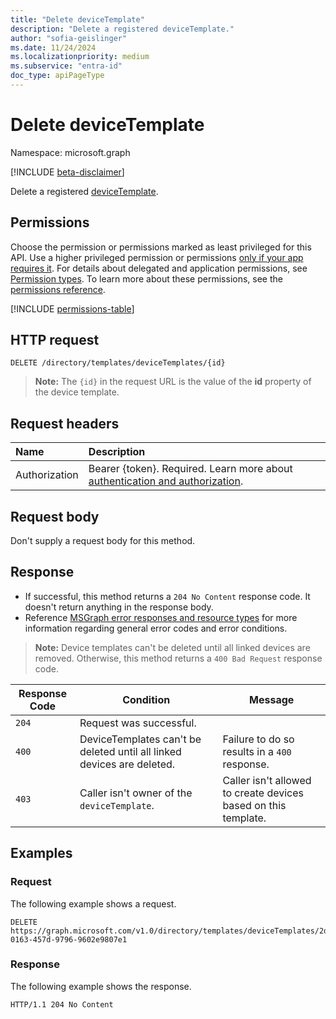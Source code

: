 ```yaml
---
title: "Delete deviceTemplate"
description: "Delete a registered deviceTemplate."
author: "sofia-geislinger"
ms.date: 11/24/2024
ms.localizationpriority: medium
ms.subservice: "entra-id"
doc_type: apiPageType
---
```


# Delete deviceTemplate

Namespace: microsoft.graph

[!INCLUDE [beta-disclaimer](../../includes/beta-disclaimer.md)]

Delete a registered [deviceTemplate](../resources/devicetemplate.md).

## Permissions

Choose the permission or permissions marked as least privileged for this API. Use a higher privileged permission or permissions [only if your app requires it](/graph/permissions-overview#best-practices-for-using-microsoft-graph-permissions). For details about delegated and application permissions, see [Permission types](/graph/permissions-overview#permission-types). To learn more about these permissions, see the [permissions reference](/graph/permissions-reference).

<!-- {
  "blockType": "permissions",
  "name": "device-delete-devicetemplate-permissions"
}
-->
[!INCLUDE [permissions-table](../includes/permissions/device-delete-devicetemplate-permissions.md)]

## HTTP request

<!-- { "blockType": "ignored" } -->
```http
DELETE /directory/templates/deviceTemplates/{id}
```

> **Note:** The `{id}` in the request URL is the value of the **id** property of the device template.

## Request headers

|Name|Description|
|:---|:---|
|Authorization|Bearer {token}. Required. Learn more about [authentication and authorization](/graph/auth/auth-concepts).|

## Request body

Don't supply a request body for this method.

## Response

- If successful, this method returns a `204 No Content` response code. It doesn't return anything in the response body.
- Reference [MSGraph error responses and resource types](/graph/errors) for more information regarding general error codes and error conditions.

> **Note:** Device templates can't be deleted until all linked devices are removed. Otherwise, this method returns a `400 Bad Request` response code.

|Response Code|Condition|Message|
|-|-|-|
|`204` | Request was successful. ||
|`400` | DeviceTemplates can't be deleted until all linked devices are deleted. | Failure to do so results in a `400` response. |
|`403` | Caller isn't owner of the `deviceTemplate`. | Caller isn't allowed to create devices based on this template. |


## Examples

### Request

The following example shows a request.
<!-- {
  "blockType": "request",
  "name": "delete_devicetemplate_from_device"
}
-->
``` http
DELETE https://graph.microsoft.com/v1.0/directory/templates/deviceTemplates/2d62b12a-0163-457d-9796-9602e9807e1
```


### Response

The following example shows the response.
<!-- {
  "blockType": "response",
  "truncated": true
}
-->
``` http
HTTP/1.1 204 No Content
```

